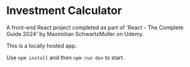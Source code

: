 # Investment Calculator

A front-end React project completed as part of 'React - The Complete Guide 2024' by Maximilian SchwartzMuller on Udemy.

This is a locally hosted app.

Use `npm install` and then `npm run dev` to start.
